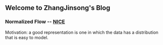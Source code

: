 ## Welcome to ZhangJinsong's Blog

### Normalized Flow -- [NICE](https://arxiv.org/abs/1410.8516)


Motivation: a good representation is one in which the data has a distribution
that is easy to model.

